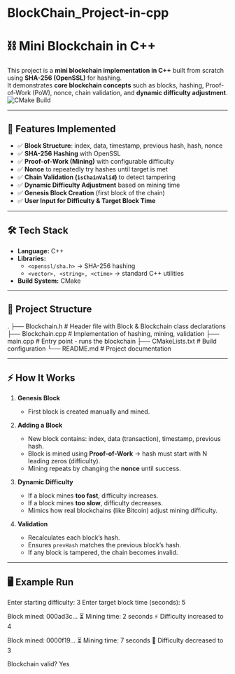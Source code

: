 ﻿# BlockChain_Project-in-cpp
# ⛓️ Mini Blockchain in C++

This project is a **mini blockchain implementation in C++** built from scratch using **SHA-256 (OpenSSL)** for hashing.  
It demonstrates **core blockchain concepts** such as blocks, hashing, Proof-of-Work (PoW), nonce, chain validation, and **dynamic difficulty adjustment**.
![CMake Build](https://github.com/Absingh52/BlockChain_Project-in-cpp/actions/workflows/cmake-multi-platform.yml/badge.svg)

---

## 🚀 Features Implemented
- ✅ **Block Structure**: index, data, timestamp, previous hash, hash, nonce
- ✅ **SHA-256 Hashing** with OpenSSL
- ✅ **Proof-of-Work (Mining)** with configurable difficulty
- ✅ **Nonce** to repeatedly try hashes until target is met
- ✅ **Chain Validation (`isChainValid`)** to detect tampering
- ✅ **Dynamic Difficulty Adjustment** based on mining time
- ✅ **Genesis Block Creation** (first block of the chain)
- ✅ **User Input for Difficulty & Target Block Time**

---

## 🛠️ Tech Stack
- **Language:** C++
- **Libraries:** 
  - `<openssl/sha.h>` → SHA-256 hashing
  - `<vector>, <string>, <ctime>` → standard C++ utilities
- **Build System:** CMake

---

## 📂 Project Structure
.
├── Blockchain.h # Header file with Block & Blockchain class declarations
├── Blockchain.cpp # Implementation of hashing, mining, validation
├── main.cpp # Entry point - runs the blockchain
├── CMakeLists.txt # Build configuration
└── README.md # Project documentation

---

## ⚡ How It Works

1. **Genesis Block**
   - First block is created manually and mined.

2. **Adding a Block**
   - New block contains: index, data (transaction), timestamp, previous hash.
   - Block is mined using **Proof-of-Work** → hash must start with N leading zeros (difficulty).
   - Mining repeats by changing the **nonce** until success.

3. **Dynamic Difficulty**
   - If a block mines **too fast**, difficulty increases.
   - If a block mines **too slow**, difficulty decreases.
   - Mimics how real blockchains (like Bitcoin) adjust mining difficulty.

4. **Validation**
   - Recalculates each block’s hash.
   - Ensures `prevHash` matches the previous block’s hash.
   - If any block is tampered, the chain becomes invalid.

---

## 🖥️ Example Run
Enter starting difficulty: 3
Enter target block time (seconds): 5

Block mined: 000ad3c...
⏳ Mining time: 2 seconds
⚡ Difficulty increased to 4

Block mined: 0000f19...
⏳ Mining time: 7 seconds
🐢 Difficulty decreased to 3


Blockchain valid? Yes

